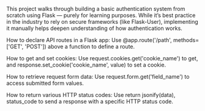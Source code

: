 This project walks through building a basic authentication system from scratch using Flask — purely for learning purposes. 
While it’s best practice in the industry to rely on secure frameworks (like Flask-User), implementing it manually helps deepen understanding of how authentication works.

How to declare API routes in a Flask app:
Use @app.route('/path', methods=['GET', 'POST']) above a function to define a route.

How to get and set cookies:
Use request.cookies.get('cookie_name') to get, and response.set_cookie('cookie_name', value) to set a cookie.

How to retrieve request form data:
Use request.form.get('field_name') to access submitted form values.

How to return various HTTP status codes:
Use return jsonify(data), status_code to send a response with a specific HTTP status code.